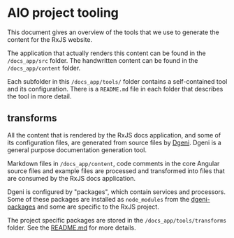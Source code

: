 # AIO project tooling

This document gives an overview of the tools that we use to generate the content for the RxJS website.

The application that actually renders this content can be found in the `/docs_app/src` folder.
The handwritten content can be found in the `/docs_app/content` folder.

Each subfolder in this `/docs_app/tools/` folder contains a self-contained tool and its configuration. There is
a `README.md` file in each folder that describes the tool in more detail.

## transforms

All the content that is rendered by the RxJS docs application, and some of its configuration files,
are generated from source files by [Dgeni](https://github.com/angular/dgeni). Dgeni is a general
purpose documentation generation tool.

Markdown files in `/docs_app/content`, code comments in the core Angular source files and example
files are processed and transformed into files that are consumed by the RxJS docs application.

Dgeni is configured by "packages", which contain services and processors. Some of these packages are
installed as `node_modules` from the [dgeni-packages](https://github.com/angular/dgeni-packages) and
some are specific to the RxJS project.

The project specific packages are stored in the `/docs_app/tools/transforms` folder. See the
[README.md](transforms/README.md) for more details.
